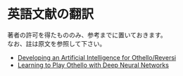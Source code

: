# 英語文献の翻訳
著者の許可を得たもののみ、参考までに置いておきます。  
なお、註は原文を参照して下さい。

* [Developing an Artificial Intelligence for Othello/Reversi](./Developing_an_Artificial_Intelligence_for_Othello)
* [Learning to Play Othello with Deep Neural Networks](./Learning_to_Play_Othello_with_Deep_Neural_Networks)
